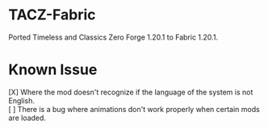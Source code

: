 # TACZ-Fabric
Ported Timeless and Classics Zero Forge 1.20.1 to Fabric 1.20.1.

# Known Issue
[X] Where the mod doesn't recognize if the language of the system is not English.<br>
[ ] There is a bug where animations don't work properly when certain mods are loaded.<br>
